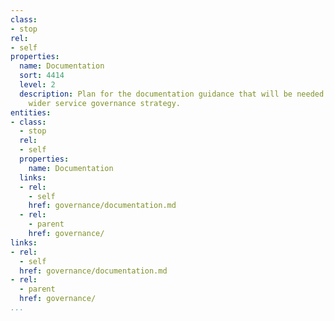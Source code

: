 ```yaml
---
class:
- stop
rel:
- self
properties:
  name: Documentation
  sort: 4414
  level: 2
  description: Plan for the documentation guidance that will be needed to drive a
    wider service governance strategy.
entities:
- class:
  - stop
  rel:
  - self
  properties:
    name: Documentation
  links:
  - rel:
    - self
    href: governance/documentation.md
  - rel:
    - parent
    href: governance/
links:
- rel:
  - self
  href: governance/documentation.md
- rel:
  - parent
  href: governance/
...
```

